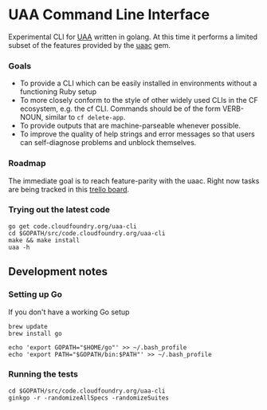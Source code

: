 # UAA Command Line Interface

Experimental CLI for [UAA](https://github.com/cloudfoundry/uaa) written in golang. At this time it performs a limited subset of the features provided by the [uaac](https://github.com/cloudfoundry/cf-uaac) gem.

### Goals

- To provide a CLI which can be easily installed in environments without a functioning Ruby setup
- To more closely conform to the style of other widely used CLIs in the CF ecosystem, e.g. the cf CLI. Commands should be of the form VERB-NOUN, similar to `cf delete-app`.
- To provide outputs that are machine-parseable whenever possible.
- To improve the quality of help strings and error messages so that users can self-diagnose problems and unblock themselves.

### Roadmap

The immediate goal is to reach feature-parity with the uaac. Right now 
tasks are being tracked in this [trello board](https://trello.com/b/Hw4Pz0Jd/uaa-cli).

### Trying out the latest code

```
go get code.cloudfoundry.org/uaa-cli
cd $GOPATH/src/code.cloudfoundry.org/uaa-cli
make && make install
uaa -h
```

## Development notes

### Setting up Go

If you don't have a working Go setup

```
brew update
brew install go

echo 'export GOPATH="$HOME/go"' >> ~/.bash_profile
echo 'export PATH="$GOPATH/bin:$PATH"' >> ~/.bash_profile
```

### Running the tests

```
cd $GOPATH/src/code.cloudfoundry.org/uaa-cli
ginkgo -r -randomizeAllSpecs -randomizeSuites
```

